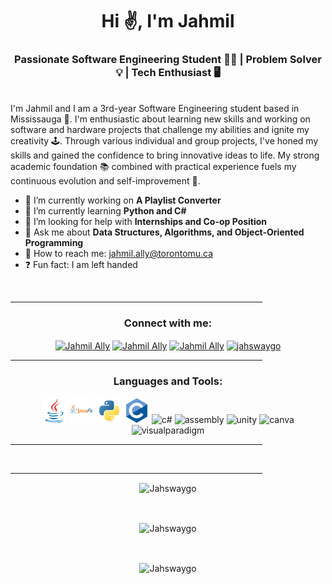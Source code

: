 <h1 align="center">Hi ✌️, I'm Jahmil</h1>
<h3 align="center">Passionate Software Engineering Student 👨‍💻 | Problem Solver 💡 | Tech Enthusiast 🖥️</h3> 
<br/>
I'm Jahmil and I am a 3rd-year Software Engineering student based in Mississauga 🏫. I'm enthusiastic about learning new skills and working on software and hardware projects that challenge my abilities and ignite my creativity 🕹️. Through various individual and group projects, I've honed my skills and gained the confidence to bring innovative ideas to life. My strong academic foundation 📚 combined with practical experience fuels my continuous evolution and self-improvement 🦾.

- 🔭 I’m currently working on **A Playlist Converter**
- 🌱 I’m currently learning **Python and C#**
- 🤝 I’m looking for help with **Internships and Co-op Position**
- 💬 Ask me about **Data Structures, Algorithms, and Object-Oriented Programming**
- 📨 How to reach me: [jahmil.ally@torontomu.ca](mailto:jahmil.ally@torontomu.ca)
- ❓ Fun fact: I am left handed
<br/>
<hr style="width:80%" color="white">
<h3 align="center">Connect with me:</h3>
<p align="center">
<a href="https://linkedin.com/in/jahmil-ally-40497416a/" target="blank"><img align="center" src="https://raw.githubusercontent.com/rahuldkjain/github-profile-readme-generator/master/src/images/icons/Social/linked-in-alt.svg" alt="Jahmil Ally" height="30" width="40" /></a>
<a href="https://www.instagram.com/jahswaygo/" target="blank"><img align="center" src="https://raw.githubusercontent.com/rahuldkjain/github-profile-readme-generator/master/src/images/icons/Social/instagram.svg" alt="Jahmil Ally" height="30" width="40" /></a>
<a href="https://leetcode.com/Jahswaygo/" target="blank"><img align="center" src="https://raw.githubusercontent.com/rahuldkjain/github-profile-readme-generator/master/src/images/icons/Social/leet-code.svg" alt="Jahmil Ally" height="30" width="40" /></a>
<a href="https://discord.gg/jahswaygo" target="blank"><img align="center" src="https://raw.githubusercontent.com/rahuldkjain/github-profile-readme-generator/master/src/images/icons/Social/discord.svg" alt="jahswaygo" height="30" width="40" /></a>
<hr style="width:80%" color="white">
<h3 align="center">Languages and Tools:</h3>
<p align="center">
  <img src="https://raw.githubusercontent.com/devicons/devicon/master/icons/java/java-original.svg" alt="java" width="40" height="40"/>
  <img src="https://raw.githubusercontent.com/github/explore/00edd8b9cf9eb98be328184dcc257f3b1b930c6b/topics/javafx/javafx.png" alt="javafx" width="40" height="40"/>
  <img src="https://raw.githubusercontent.com/devicons/devicon/master/icons/python/python-original.svg" alt="python" width="40" height="40"/>
  <img src="https://raw.githubusercontent.com/devicons/devicon/master/icons/c/c-original.svg" alt="c" width="40" height="40"/>
  <img src="https://raw.githubusercontent.com/dotnet/docs/cb475ed45f881e9462e34764480d3b0ebce85e91/docs/images/hub/csharp.svg" alt="c#" width="40" height="40"/>
  <img src="https://cdn.iconscout.com/icon/free/png-256/free-asm-4805682-3993259.png" alt="assembly" width="40" height="40"/>
  <img src="https://www.vectorlogo.zone/logos/unity3d/unity3d-icon.svg" alt="unity" width="40" height="40"/>
  <img src="https://cdn-images-1.medium.com/max/1200/1*A6kkoOVJVpXPWewg8axc5w.png" alt="canva" width="40" height="40"/>
  <img src="https://dl2.macupdate.com/images/icons256/16945.png?time=1618907402" alt="visualparadigm" width="40" height="40"/>
    
<hr style="width:80%" color="white">
<br/>
<hr style="width:80%" color="white">
<p align="center"><img align="center" src="https://github-readme-stats.vercel.app/api/top-langs?username=Jahswaygo&show_icons=true&locale=en&layout=compact" alt="Jahswaygo" width="495px"/></p>
<br/>
<p align="center"><img align="center" src="https://github-readme-stats.vercel.app/api?username=Jahswaygo&show_icons=true&locale=en" alt="Jahswaygo" /></p>
<br/>
<p align="center"><img align="center" src="https://github-readme-streak-stats.herokuapp.com/?user=Jahswaygo&" alt="Jahswaygo" /></p>
